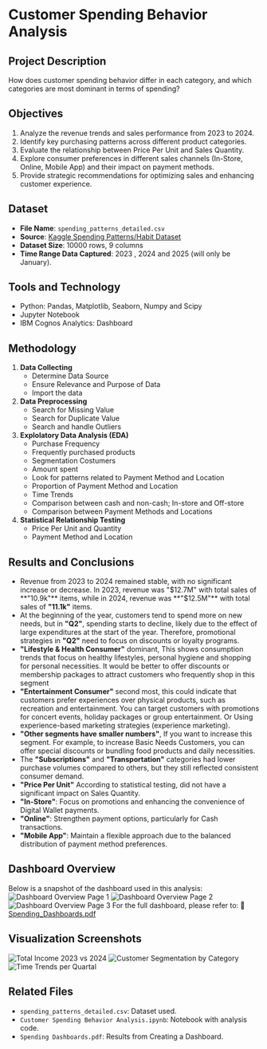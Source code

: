 # Customer Spending Behavior Analysis

## Project Description
How does customer spending behavior differ in each category, and which categories are most dominant in terms of spending?

## Objectives
1. Analyze the revenue trends and sales performance from 2023 to 2024.
2. Identify key purchasing patterns across different product categories.
3. Evaluate the relationship between Price Per Unit and Sales Quantity.
4. Explore consumer preferences in different sales channels (In-Store, Online, Mobile App) and their impact on payment methods.
5. Provide strategic recommendations for optimizing sales and enhancing customer experience.

## Dataset
- **File Name**: `spending_patterns_detailed.csv`
- **Source**: [Kaggle Spending Patterns/Habit Dataset](https://www.kaggle.com/datasets/ahmedmohamed2003/spending-habits)
- **Dataset Size**: 10000 rows, 9 columns
- **Time Range Data Captured**: 2023 , 2024 and 2025 (will only be January).

## Tools and Technology
- Python: Pandas, Matplotlib, Seaborn, Numpy and Scipy
- Jupyter Notebook
- IBM Cognos Analytics: Dashboard

## Methodology
1. **Data Collecting**
   - Determine Data Source
   - Ensure Relevance and Purpose of Data
   - Import the data
2. **Data Preprocessing**
   - Search for Missing Value
   - Search for Duplicate Value
   - Search and handle Outliers
3. **Explolatory Data Analysis (EDA)**
   - Purchase Frequency
   - Frequently purchased products
   - Segmentation Costumers
   - Amount spent
   - Look for patterns related to Payment Method and Location
   - Proportion of Payment Method and Location
   - Time Trends
   - Comparison between cash and non-cash; In-store and Off-store
   - Comparison between Payment Methods and Locations
4. **Statistical Relationship Testing**
   - Price Per Unit and Quantity
   - Payment Method and Location

## Results and Conclusions
- Revenue from 2023 to 2024 remained stable, with no significant increase or decrease. In 2023, revenue was "$12.7M" with total sales of **"10.9k"** items, while in 2024, revenue was **"$12.5M"** with total sales of **"11.1k"** items.
- At the beginning of the year, customers tend to spend more on new needs, but in **"Q2"**, spending starts to decline, likely due to the effect of large expenditures at the start of the year. Therefore, promotional strategies in **"Q2"** need to focus on discounts or loyalty programs.
- **"Lifestyle & Health Consumer"** dominant, This shows consumption trends that focus on healthy lifestyles, personal hygiene and shopping for personal necessities. It would be better to offer discounts or membership packages to attract customers who frequently shop in this segment
- **"Entertainment Consumer"** second most, this could indicate that customers prefer experiences over physical products, such as recreation and entertainment. You can target customers with promotions for concert events, holiday packages or group entertainment. Or Using experience-based marketing strategies (experience marketing).
- **"Other segments have smaller numbers"**, If you want to increase this segment. For example, to increase Basic Needs Customers, you can offer special discounts or bundling food products and daily necessities.
- The **"Subscriptions"** and **"Transportation"** categories had lower purchase volumes compared to others, but they still reflected consistent consumer demand.
- **"Price Per Unit"** According to statistical testing, did not have a significant impact on Sales Quantity.
- **"In-Store"**: Focus on promotions and enhancing the convenience of Digital Wallet payments.
- **"Online"**: Strengthen payment options, particularly for Cash transactions.
- **"Mobile App"**: Maintain a flexible approach due to the balanced distribution of payment method preferences.

## Dashboard Overview
Below is a snapshot of the dashboard used in this analysis:
![Dashboard Overview Page 1](charts/Spending_Dashboards_pages-1.jpg)
![Dashboard Overview Page 2](charts/Spending_Dashboards_pages-2.jpg)
![Dashboard Overview Page 3](charts/Spending_Dashboards_pages-3.jpg)
For the full dashboard, please refer to:
📄[Spending_Dashboards.pdf](Spending_Dashboards.pdf)

## Visualization Screenshots
![Total Income 2023 vs 2024](charts/Total_Income_2023_and_2024.png)
![Customer Segmentation by Category](charts/Customer_Segmentation_Based_on_Purchasing_Category.png)
![Time Trends per Quartal](charts/Trend_Revenue_Quartal.png)

## Related Files
- `spending_patterns_detailed.csv`: Dataset used.
- `Customer Spending Behavior Analysis.ipynb`: Notebook with analysis code.
- `Spending Dashboards.pdf`: Results from Creating a Dashboard.